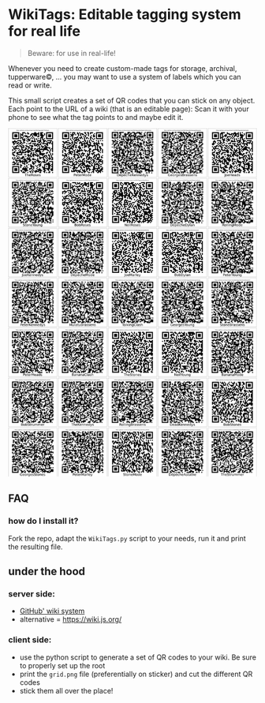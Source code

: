 # WikiTags: Editable tagging system for real life

> Beware: for use in real-life!

Whenever you need to create custom-made tags for storage, archival, tupperware©, ... you may want to use a system of labels which you can read or write.

This small script creates a set of QR codes that you can stick on any object. Each point to the URL of a wiki (that is an editable page): Scan it with your phone to see what the tag points to and maybe edit it.

![all you need](wikitags_grid.png)

## FAQ

### how do I install it?

Fork the repo, adapt the `WikiTags.py` script to your needs, run it and print the resulting file.

## under the hood


### server side:

- [GitHub' wiki system](https://help.github.com/en/github/building-a-strong-community/about-wikis)
-  alternative = https://wiki.js.org/


### client side:

- use the python script to generate a set of QR codes to your wiki. Be sure to properly set up the root
- print the `grid.png` file (preferentially on sticker) and cut the different QR codes
- stick them all over the place!

